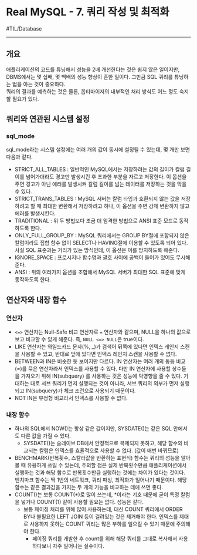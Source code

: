 # Real MySQL - 7. 쿼리 작성 및 최적화
#TIL/Database

---

## 개요

애플리케이션의 코드를 튜닝해서 성능을 2배 개선한다는 것은 쉽지 않은 일이지만, DBMS에서는 몇 십배, 몇 백배의 성능 향상이 흔한 일이다.   그만큼 SQL 쿼리를 튜닝하는 법을 아는 것이 중요하다.  
쿼리의 결과를 예측하는 것은 물론, 옵티마이저의 내부적인 처리 방식도 어느 정도 숙지할 필요가 있다.  



## 쿼리와 연관된 시스템 설정
### sql_mode

sql_mode라는 시스템 설정에는 여러 개의 값이 동시에 설정될 수 있는데, 몇 개만 보면 다음과 같다.

- STRICT_ALL_TABLES : 일반적인 MySQL에서는 저장하려는 값의 길이가 칼럼 길이를 넘어가더라도 경고만 발생시킨 후 초과한 부분을 자르고 저장한다. 이 옵션을 주면 경고가 아닌 에러를 발생시켜 칼럼 길이를 넘는 데이터를 저장하는 것을 막을 수 있다.
- STRICT_TRANS_TABLES : MySQL 서버는 칼럼 타입과 호환되지 않는 값을 저장하려고 할 때 최대한 변환해서 저장하려고 하나, 이 옵션을 주면 강제 변환하지 않고 에러를 발생시킨다.
- TRADITIONAL : 위 두 방법보다 조금 더 엄격한 방법으로 ANSI 표준 모드로 동작하도록 한다.
- ONLY_FULL_GROUP_BY : MySQL 쿼리에서는 GROUP BY절에 포함되지 않은 칼럼이라도 집합 함수 없이 SELECT나 HAVING절에 이용할 수 있도록 되어 있다. 사실 SQL 표준과는 거리가 있는 방식인데, 이 옵션은 이를 방지하도록 해준다.
- IGNORE_SPACE : 프로시저나 함수명과 괄호 사이에 공백이 들어가 있어도 무시해준다.
- ANSI : 위의 여러가지 옵션을 조합해서 MySQL 서버가 최대한 SQL 표준에 맞게 동작하도록 한다.

## 연산자와 내장 함수
### 연산자

- `<=>` 연산자는 Null-Safe 비교 연산자로  `=` 연산자와 같으며, NULL을 하나의 값으로 보고 비교할 수 있게 해준다. 즉, `NULL <=> NULL`은 true이다. 
- LIKE 연산자는 와일드카드 문자(%, _)가 검색어 뒤쪽에 있다면 인덱스 레인지 스캔을 사용할 수 있고, 반대로 앞에 있다면 인덱스 레인지 스캔을 사용할 수 없다.
- BETWEEN과 IN은 비슷한 듯 보이지만 다르다. IN 연산자는 여러 개의 동등 비교(=)를 묶은 연산자라서 인덱스를 사용할 수 있다. 다만 IN 연산자에 사용할 상수들을 가져오기 위해 IN(subquery) 를 사용하는 것은 성능에 악영향을 줄 수 있다. 기대하는 대로 서브 쿼리가 먼저 실행되는 것이 아니라, 서브 쿼리의 외부가 먼저 실행되고 IN(subquery)가 체크 조건으로 사용되기 때문이다. 
- NOT IN은 부정형 비교라서 인덱스를 사용할 수 없다.

### 내장 함수

- 하나의 SQL에서 NOW()는 항상 같은 값이지만, SYSDATE()는 같은 SQL 안에서도 다른 값을 가질 수 있다.
	- SYSDATE()는 슬레이브 DB에서 안정적으로 복제되지 못하고, 해당 함수와 비교되는 칼럼은 인덱스를 효율적으로 사용할 수 없다. (값이 매번 바뀌므로)
- BENCHMARK(반복횟수, 스칼라값을 반환하는 표현식) 함수는 쿼리의 성능을 알아볼 때 유용하게 쓰일 수 있는데, 주의할 점은 실제 반복횟수만큼 애플리케이션에서 실행하는 것과 해당 함수로 반복횟수만큼 실행하는 것에는 차이가 있다는 것이다. 벤치마크 함수는 딱 1번의 네트워크, 쿼리 파싱, 최적화가 일어나기 때문이다. 해당 함수는 같은 결과값을 가지는 두 개의 기능을 비교하는 데에 쓰면 좋다.
- COUNT()는 보통 COUNT(*)로 많이 쓰는데, *이라는 기호 때문에 굳이 특정 칼럼을 넣거나 COUNT(1) 같이 사용할 필요는 없다. 성능은 같다.
	- 보통 페이징 처리를 위해 많이 사용하는데, 대신 COUNT 쿼리에서 ORDER BY나 불필요한 LEFT JOIN 등이 걸려있는 것은 제거해야 한다. 인덱스를 제대로 사용하지 못하는 COUNT 쿼리는 많은 부하를 일으킬 수 있기 때문에 주의해야 한다.
		- 페이징 쿼리를 개발한 후 count를 위해 해당 쿼리를 그대로 복사해서 사용하다보니 자주 일어나는 실수이다.
